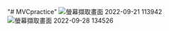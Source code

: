 "# MVCpractice" 
![螢幕擷取畫面 2022-09-21 113942](https://user-images.githubusercontent.com/110020407/192718084-3940dbb8-60b4-4798-bc58-26917b03d35d.png)
![螢幕擷取畫面 2022-09-28 134526](https://user-images.githubusercontent.com/110020407/192718114-b7c07aa7-c2e6-4a0c-a8c1-db7e1ab2a1db.png)
